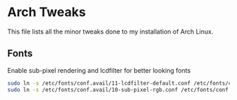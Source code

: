 Arch Tweaks
===========
This file lists all the minor tweaks done to my installation of Arch Linux.

Fonts
-----
Enable sub-pixel rendering and lcdfilter for better looking fonts
```bash
sudo ln -s /etc/fonts/conf.avail/11-lcdfilter-default.conf /etc/fonts/conf.d
sudo ln -s /etc/fonts/conf.avail/10-sub-pixel-rgb.conf /etc/fonts/conf.d
```

